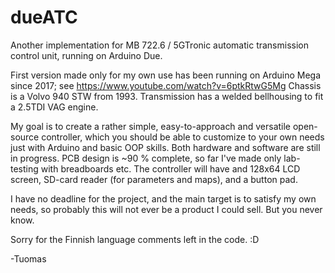 # dueATC

Another implementation for MB 722.6 / 5GTronic automatic transmission control unit, running on Arduino Due.

First version made only for my own use has been running on Arduino Mega since 2017; see https://www.youtube.com/watch?v=6ptkRtwG5Mg
Chassis is a Volvo 940 STW from 1993. Transmission has a welded bellhousing to fit a 2.5TDI VAG engine.

My goal is to create a rather simple, easy-to-approach and versatile open-source controller, which you should be able to customize to your own needs just with Arduino and basic OOP skills.
Both hardware and software are still in progress. PCB design is ~90 % complete, so far I've made only lab-testing with breadboards etc.
The controller will have and 128x64 LCD screen, SD-card reader (for parameters and maps), and a button pad.

I have no deadline for the project, and the main target is to satisfy my own needs, so probably this will not ever be a product I could sell. But you never know.

Sorry for the Finnish language comments left in the code. :D

-Tuomas
